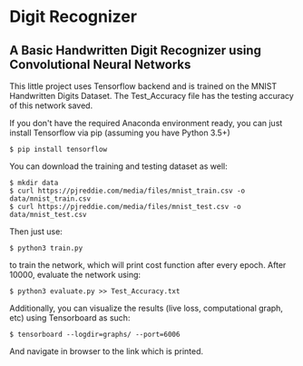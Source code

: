 # Digit Recognizer
## A Basic Handwritten Digit Recognizer using Convolutional Neural Networks

This little project uses Tensorflow backend and is trained on the MNIST Handwritten Digits Dataset. The Test_Accuracy file has the testing accuracy of this network saved.

If you don't have the required Anaconda environment ready, you can just install Tensorflow via pip (assuming you have Python 3.5+)

```$ pip install tensorflow ```

You can download the training and testing dataset as well:

```
$ mkdir data
$ curl https://pjreddie.com/media/files/mnist_train.csv -o data/mnist_train.csv
$ curl https://pjreddie.com/media/files/mnist_test.csv -o data/mnist_test.csv
```

Then just use:

```
$ python3 train.py
```
to train the network, which will print cost function after every epoch. After 10000, evaluate the network using:
```
$ python3 evaluate.py >> Test_Accuracy.txt
```

Additionally, you can visualize the results (live loss, computational graph, etc) using Tensorboard as such:
```
$ tensorboard --logdir=graphs/ --port=6006
```
And navigate in browser to the link which is printed.
